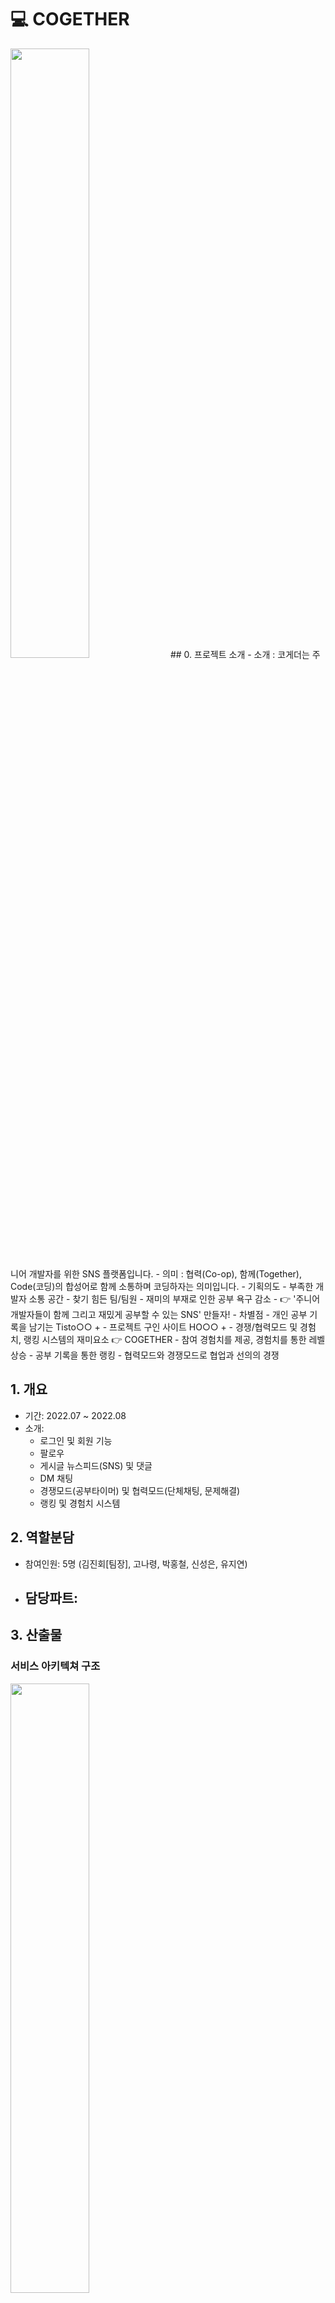 # 💻 COGETHER
<img src="" width="50%" height="50%"/>
## 0. 프로젝트 소개
- 소개 : 코게더는 주니어 개발자를 위한 SNS 플랫폼입니다.
- 의미 : 협력(Co-op), 함께(Together), Code(코딩)의 합성어로 함께 소통하며 코딩하자는 의미입니다.
- 기획의도
    - 부족한 개발자 소통 공간
    - 찾기 힘든 팀/팀원
    - 재미의 부재로 인한 공부 욕구 감소
    - 👉 '주니어 개발자들이 함께 그리고 재밌게 공부할 수 있는 SNS' 만들자!
- 차별점
    - 개인 공부 기록을 남기는 Tisto○○ +
    - 프로젝트 구인 사이트 HO○○ +
    - 경쟁/협력모드 및 경험치, 랭킹 시스템의 재미요소 👉 COGETHER
        - 참여 경험치를 제공, 경험치를 통한 레벨 상승
        - 공부 기록을 통한 랭킹
        - 협력모드와 경쟁모드로 협업과 선의의 경쟁

## 1. 개요
- 기간: 2022.07 ~ 2022.08
- 소개: 
    - 로그인 및 회원 기능
    - 팔로우
    - 게시글 뉴스피드(SNS) 및 댓글
    - DM 채팅
    - 경쟁모드(공부타이머) 및 협력모드(단체채팅, 문제해결)
    - 랭킹 및 경험치 시스템

## 2. 역할분담
- 참여인원: 5명 (김진회[팀장], 고나령, 박홍철, 신성은, 유지연)
- 담당파트: 
    - 
## 3. 산출물
### 서비스 아키텍쳐 구조
<img src="" width="50%" height="50%"/><br>

### API 명세서
<img src="" width="50%" height="50%"/><br>

### ERD
<img src="" width="50%" height="50%"/><br>



## 4. 기술스택
<img src="" width="50%" height="50%"/><br>
- 백엔드
    - 
- 프론트
    - 

## 5. 시연영상
- <a href="">바로가기</a>

## 6. 회고
```
```
